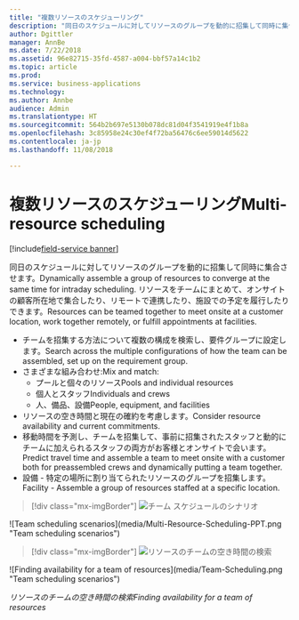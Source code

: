```yaml
---
title: "複数リソースのスケジューリング"
description: "同日のスケジュールに対してリソースのグループを動的に招集して同時に集合させます"
author: Dgittler
manager: AnnBe
ms.date: 7/22/2018
ms.assetid: 96e82715-35fd-4587-a004-bbf57a14c1b2
ms.topic: article
ms.prod: 
ms.service: business-applications
ms.technology: 
ms.author: Annbe
audience: Admin
ms.translationtype: HT
ms.sourcegitcommit: 564b2b697e5130b078dc81d04f3541919e4f1b8a
ms.openlocfilehash: 3c85958e24c30ef4f72ba56476c6ee59014d5622
ms.contentlocale: ja-jp
ms.lasthandoff: 11/08/2018

---
```





#  <a name="multi-resource-scheduling"></a><span data-ttu-id="4425c-103">複数リソースのスケジューリング</span><span class="sxs-lookup"><span data-stu-id="4425c-103">Multi-resource scheduling</span></span>

[!include[field-service banner](../../../includes/field-service.md)]

<span data-ttu-id="4425c-104">同日のスケジュールに対してリソースのグループを動的に招集して同時に集合させます。</span><span class="sxs-lookup"><span data-stu-id="4425c-104">Dynamically assemble a group of resources to converge at the same time for intraday scheduling.</span></span> <span data-ttu-id="4425c-105">リソースをチームにまとめて、オンサイトの顧客所在地で集合したり、リモートで連携したり、施設での予定を履行したりできます。</span><span class="sxs-lookup"><span data-stu-id="4425c-105">Resources can be teamed together to meet onsite at a customer location, work together remotely, or fulfill appointments at facilities.</span></span>

- <span data-ttu-id="4425c-106">チームを招集する方法について複数の構成を検索し、要件グループに設定します。</span><span class="sxs-lookup"><span data-stu-id="4425c-106">Search across the multiple configurations of how the team can be assembled, set up on the requirement group.</span></span>
- <span data-ttu-id="4425c-107">さまざまな組み合わせ:</span><span class="sxs-lookup"><span data-stu-id="4425c-107">Mix and match:</span></span>
  - <span data-ttu-id="4425c-108">プールと個々のリソース</span><span class="sxs-lookup"><span data-stu-id="4425c-108">Pools and individual resources</span></span>
  - <span data-ttu-id="4425c-109">個人とスタッフ</span><span class="sxs-lookup"><span data-stu-id="4425c-109">Individuals and crews</span></span>
  - <span data-ttu-id="4425c-110">人、備品、設備</span><span class="sxs-lookup"><span data-stu-id="4425c-110">People, equipment, and facilities</span></span>
- <span data-ttu-id="4425c-111">リソースの空き時間と現在の確約を考慮します。</span><span class="sxs-lookup"><span data-stu-id="4425c-111">Consider resource availability and current commitments.</span></span> 
- <span data-ttu-id="4425c-112">移動時間を予測し、チームを招集して、事前に招集されたスタッフと動的にチームに加えられるスタッフの両方がお客様とオンサイトで会います。</span><span class="sxs-lookup"><span data-stu-id="4425c-112">Predict travel time and assemble a team to meet onsite with a customer both for preassembled crews and dynamically putting a team together.</span></span>
- <span data-ttu-id="4425c-113">設備 - 特定の場所に割り当てられたリソースのグループを招集します。</span><span class="sxs-lookup"><span data-stu-id="4425c-113">Facility - Assemble a group of resources staffed at a specific location.</span></span>

> [!div class="mx-imgBorder"]
> <span data-ttu-id="4425c-114">![チーム スケジュールのシナリオ](media/Multi-Resource-Scheduling-PPT.png "チーム スケジュールのシナリオ")
<!-- picture --></span><span class="sxs-lookup"><span data-stu-id="4425c-114">![Team scheduling scenarios](media/Multi-Resource-Scheduling-PPT.png "Team scheduling scenarios")
<!-- picture --></span></span>

> [!div class="mx-imgBorder"]
> <span data-ttu-id="4425c-115">![リソースのチームの空き時間の検索](media/Team-Scheduling.png "チーム スケジュールのシナリオ")
<!-- picture --></span><span class="sxs-lookup"><span data-stu-id="4425c-115">![Finding availability for a team of resources](media/Team-Scheduling.png "Team scheduling scenarios")
<!-- picture --></span></span>

<span data-ttu-id="4425c-116">*リソースのチームの空き時間の検索*</span><span class="sxs-lookup"><span data-stu-id="4425c-116">*Finding availability for a team of resources*</span></span>

